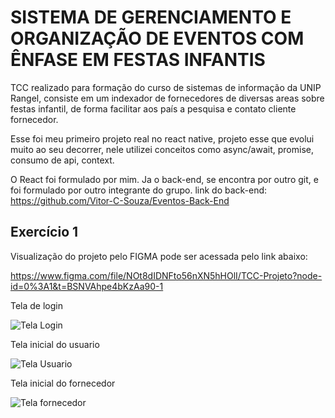 
# SISTEMA DE GERENCIAMENTO E ORGANIZAÇÃO DE EVENTOS COM ÊNFASE EM FESTAS INFANTIS

TCC realizado para formação do curso de sistemas de informação da UNIP Rangel, consiste em um indexador de fornecedores de diversas areas sobre festas infantil, de forma facilitar aos país a pesquisa e contato cliente fornecedor.

Esse foi meu primeiro projeto real no react native, projeto esse que evolui muito ao seu decorrer, nele utilizei conceitos como async/await, promise, consumo de api, context.

O React foi formulado por mim.
Ja o back-end, se encontra por outro git, e foi formulado por outro integrante do grupo.
link do back-end:
https://github.com/Vitor-C-Souza/Eventos-Back-End

## Exercício 1

Visualização do projeto pelo FIGMA pode ser acessada pelo link abaixo:

https://www.figma.com/file/NOt8dIDNFto56nXN5hHOlI/TCC-Projeto?node-id=0%3A1&t=BSNVAhpe4bKzAa90-1

Tela de login

![Tela Login](https://i.imgur.com/A5xUGxJ.png)


Tela inicial do usuario

![Tela Usuario](https://i.imgur.com/QAg6wic.png)


Tela inicial do fornecedor

![Tela fornecedor](https://i.imgur.com/dNGQzAj.png)


